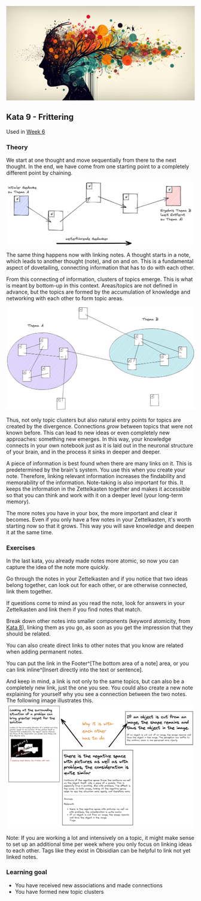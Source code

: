 ![Linking of relevant information](images/woche6.png)
## Kata 9 - Frittering

Used in [Week 6](2-1-Woche-6.md)

### Theory
We start at one thought and move sequentially from there to the next thought. In the end, we have come from one starting point to a completely different point by chaining.

![Model of the thought chain with notes](images/thought-chain.png)

The same thing happens now with linking notes. A thought starts in a note, which leads to another thought (note), and on and on. This is a fundamental aspect of dovetailing, connecting information that has to do with each other.

From this connecting of information, clusters of topics emerge. This is what is meant by bottom-up in this context. Areas/topics are not defined in advance, but the topics are formed by the accumulation of knowledge and networking with each other to form topic areas.

![Emergence of bottom-up topic clusters](images/bottom-up-example.png)

Thus, not only topic clusters but also natural entry points for topics are created by the divergence. Connections _grow_ between topics that were not known before. This can lead to new ideas or even completely new approaches: something new emerges. In this way, your knowledge connects in your own notebook just as it is laid out in the neuronal structure of your brain, and in the process it sinks in deeper and deeper.

A piece of information is best found when there are many links on it. This is predetermined by the brain's system. You use this when you create your note. Therefore, linking relevant information increases the findability and memorability of the information. Note-taking is also important for this. It keeps the information in the Zettelkasten together and makes it accessible so that you can think and work with it on a deeper level (your long-term memory).

The more notes you have in your box, the more important and clear it becomes. Even if you only have a few notes in your Zettelkasten, it's worth starting now so that it grows. This way you will save knowledge and deepen it at the same time.

### Exercises
In the last kata, you already made notes more atomic, so now you can capture the idea of the note more quickly.

Go through the notes in your Zettelkasten and if you notice that two ideas belong together, can look out for each other, or are otherwise connected, link them together.

If questions come to mind as you read the note, look for answers in your Zettelkasten and link them if you find notes that match.

Break down other notes into smaller components (keyword atomicity, from [Kata 8](2-1-Kata-8.md)), linking them as you go, as soon as you get the impression that they should be related.

You can also create direct links to other notes that you know are related when adding permanent notes.

You can put the link in the Footer^[The bottom area of a note] area, or you can link inline^[Insert directly into the text or sentence].

And keep in mind, a link is not only to the same topics, but can also be a completely new link, just the one you see.
You could also create a new note explaining for yourself why you see a connection between the two notes. The following image illustrates this.
![explanatory note between two notes](images/erklaerende-Notiz-zwischen-zwei-Notizen.png)

Note: If you are working a lot and intensively on a topic, it might make sense to set up an additional time per week where you only focus on linking ideas to each other. Tags like they exist in Obisidian can be helpful to link not yet linked notes.


### Learning goal
- You have received new associations and made connections
- You have formed new topic clusters

